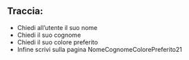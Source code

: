 ## Traccia:
- Chiedi all’utente il suo nome
- Chiedi il suo cognome
- Chiedi il suo colore preferito
- Infine scrivi sulla pagina NomeCognomeColorePreferito21